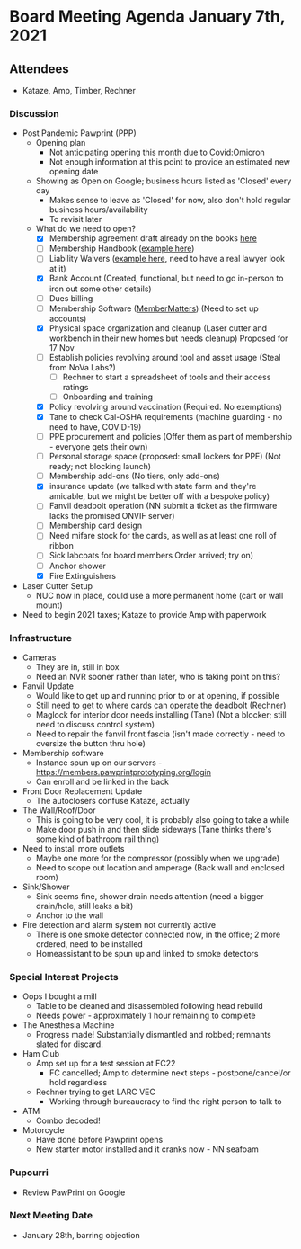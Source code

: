 # Board Meeting Agenda January 7th, 2021
## Attendees
- Kataze, Amp, Timber, Rechner

### Discussion
- Post Pandemic Pawprint (PPP)
  - Opening plan
    - Not anticipating opening this month due to Covid:Omicron
    - Not enough information at this point to provide an estimated new opening date
  - Showing as Open on Google; business hours listed as 'Closed' every day
    - Makes sense to leave as 'Closed' for now, also don't hold regular business hours/availability
    - To revisit later
  - What do we need to open?
    - [x] Membership agreement draft already on the books [here](https://docs.google.com/document/d/1SWPpZvJvQzU8xjn52bWUc_9ROyN5fLHoaM5hWmdEbAc/edit?usp=sharing)
    - [ ] Membership Handbook ([example here](https://docs.google.com/document/d/1qZaZserKvFL9DlXxOcOfOSVc_CJG3gpO/edit?usp=sharing&ouid=117599783084655068613&rtpof=true&sd=true))
    - [ ] Liability Waivers ([example here](https://drive.google.com/file/d/1_AZNiR7fup9Y7YqbHt2NaG50egEzIu3R/view?usp=sharing), need to have a real lawyer look at it)
    - [x] Bank Account (Created, functional, but need to go in-person to iron out some other details)
    - [ ] Dues billing
    - [ ] Membership Software ([MemberMatters](https://members.pawprintprototyping.org/)) (Need to set up accounts)
    - [x] Physical space organization and cleanup (Laser cutter and workbench in their new homes but needs cleanup) Proposed for 17 Nov
    - [ ] Establish policies revolving around tool and asset usage (Steal from NoVa Labs?)
        - [ ] Rechner to start a spreadsheet of tools and their access ratings
        - [ ] Onboarding and training
    - [x] Policy revolving around vaccination (Required. No exemptions)
    - [x] Tane to check Cal-OSHA requirements (machine guarding - no need to have, COVID-19)
    - [ ] PPE procurement and policies (Offer them as part of membership - everyone gets their own)
    - [ ] Personal storage space (proposed: small lockers for PPE) (Not ready; not blocking launch)
    - [ ] Membership add-ons (No tiers, only add-ons)
    - [x] insurance update (we talked with state farm and they're amicable, but we might be better off with a bespoke policy)
    - [ ] Fanvil deadbolt operation (NN submit a ticket as the firmware lacks the promised ONVIF server)
    - [ ] Membership card design
    - [ ] Need mifare stock for the cards, as well as at least one roll of ribbon
    - [ ] Sick labcoats for board members Order arrived; try on)
    - [ ] Anchor shower
    - [x] Fire Extinguishers
- Laser Cutter Setup
  - NUC now in place, could use a more permanent home (cart or wall mount)
- Need to begin 2021 taxes; Kataze to provide Amp with paperwork

### Infrastructure
- Cameras
  - They are in, still in box
  - Need an NVR sooner rather than later, who is taking point on this?
- Fanvil Update
  - Would like to get up and running prior to or at opening, if possible
  - Still need to get to where cards can operate the deadbolt (Rechner)
  - Maglock for interior door needs installing (Tane) (Not a blocker; still need to discuss control system)
  - Need to repair the fanvil front fascia (isn't made correctly - need to oversize the button thru hole)
- Membership software
  - Instance spun up on our servers - https://members.pawprintprototyping.org/login
  - Can enroll and be linked in the back
- Front Door Replacement Update
    - The autoclosers confuse Kataze, actually
- The Wall/Roof/Door
  - This is going to be very cool, it is probably also going to take a while
  - Make door push in and then slide sideways (Tane thinks there's some kind of bathroom rail thing)
- Need to install more outlets
  - Maybe one more for the compressor (possibly when we upgrade)
  - Need to scope out location and amperage (Back wall and enclosed room)
- Sink/Shower
  - Sink seems fine, shower drain needs attention (need a bigger drain/hole, still leaks a bit)
  - Anchor to the wall
- Fire detection and alarm system not currently active
  - There is one smoke detector connected now, in the office; 2 more ordered, need to be installed
  - Homeassistant to be spun up and linked to smoke detectors

### Special Interest Projects
- Oops I bought a mill
  - Table to be cleaned and disassembled following head rebuild 
  - Needs power - approximately 1 hour remaining to complete
- The Anesthesia Machine
  - Progress made! Substantially dismantled and robbed; remnants slated for discard.
- Ham Club
  - Amp set up for a test session at FC22
    - FC cancelled; Amp to determine next steps - postpone/cancel/or hold regardless
  - Rechner trying to get LARC VEC
    - Working through bureaucracy to find the right person to talk to
- ATM
  - Combo decoded!
- Motorcycle
  - Have done before Pawprint opens
  - New starter motor installed and it cranks now - NN seafoam

### Pupourri
- Review PawPrint on Google 


### Next Meeting Date
- January 28th, barring objection
